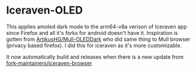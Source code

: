 # Iceraven-OLED
This applies amoled dark mode to the arm64-v8a verison of Iceraven app since Firefox and all it's forks for android doesn't have it. Inspiration is gotten from [ArtikusHG/Mull-OLEDDark](https://github.com/ArtikusHG/Mull-OLEDDark)   who did same thing to Mull browser (privacy based firefox). I did this for iceraven as it's more customizable.

It now automatically build and releases when there is a new update from 
[fork-maintainers/iceraven-browser](https://github.com/fork-maintainers/iceraven-browser)
